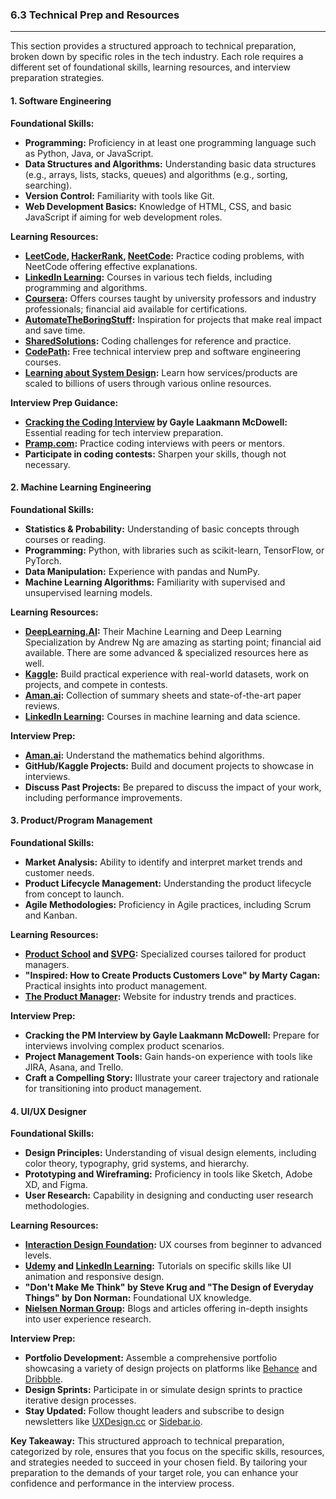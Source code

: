 ### 6.3 Technical Prep and Resources

---

This section provides a structured approach to technical preparation, broken down by specific roles in the tech industry. Each role requires a different set of foundational skills, learning resources, and interview preparation strategies.

#### 1. **Software Engineering**

**Foundational Skills:**
- **Programming:** Proficiency in at least one programming language such as Python, Java, or JavaScript.
- **Data Structures and Algorithms:** Understanding basic data structures (e.g., arrays, lists, stacks, queues) and algorithms (e.g., sorting, searching).
- **Version Control:** Familiarity with tools like Git.
- **Web Development Basics:** Knowledge of HTML, CSS, and basic JavaScript if aiming for web development roles.

**Learning Resources:**
- **[LeetCode](https://leetcode.com/), [HackerRank](https://www.hackerrank.com/dashboard), [NeetCode](https://neetcode.io/):** Practice coding problems, with NeetCode offering effective explanations.
- **[LinkedIn Learning](https://www.linkedin.com/learning/):** Courses in various tech fields, including programming and algorithms.
- **[Coursera](https://www.coursera.org/):** Offers courses taught by university professors and industry professionals; financial aid available for certifications.
- **[AutomateTheBoringStuff](https://automatetheboringstuff.com):** Inspiration for projects that make real impact and save time.
- **[SharedSolutions](https://github.com/CodingChallengesFYI/SharedSolutions):** Coding challenges for reference and practice.
- **[CodePath](https://www.codepath.org/):** Free technical interview prep and software engineering courses.
- **[Learning about System Design](https://github.com/systemdesign42/system-design):** Learn how services/products are scaled to billions of users through various online resources.

**Interview Prep Guidance:**
- **[Cracking the Coding Interview](https://www.crackingthecodinginterview.com/) by Gayle Laakmann McDowell:** Essential reading for tech interview preparation.
- **[Pramp.com](http://Pramp.com):** Practice coding interviews with peers or mentors.
- **Participate in coding contests:** Sharpen your skills, though not necessary.

#### 2. **Machine Learning Engineering**

**Foundational Skills:**
- **Statistics & Probability:** Understanding of basic concepts through courses or reading.
- **Programming:** Python, with libraries such as scikit-learn, TensorFlow, or PyTorch.
- **Data Manipulation:** Experience with pandas and NumPy.
- **Machine Learning Algorithms:** Familiarity with supervised and unsupervised learning models.

**Learning Resources:**
- **[DeepLearning.AI](http://DeepLearning.AI):** Their Machine Learning and Deep Learning Specialization by Andrew Ng are amazing as starting point; financial aid available. There are some advanced & specialized resources here as well.
- **[Kaggle](https://www.kaggle.com/):** Build practical experience with real-world datasets, work on projects, and compete in contests.
- **[Aman.ai](http://Aman.ai):** Collection of summary sheets and state-of-the-art paper reviews.
- **[LinkedIn Learning](https://www.linkedin.com/learning/):** Courses in machine learning and data science.

**Interview Prep:**
- **[Aman.ai](http://Aman.ai):** Understand the mathematics behind algorithms.
- **GitHub/Kaggle Projects:** Build and document projects to showcase in interviews.
- **Discuss Past Projects:** Be prepared to discuss the impact of your work, including performance improvements.

#### 3. **Product/Program Management**

**Foundational Skills:**
- **Market Analysis:** Ability to identify and interpret market trends and customer needs.
- **Product Lifecycle Management:** Understanding the product lifecycle from concept to launch.
- **Agile Methodologies:** Proficiency in Agile practices, including Scrum and Kanban.

**Learning Resources:**
- **[Product School](https://productschool.com/) and [SVPG](https://www.svpg.com/):** Specialized courses tailored for product managers.
- **"Inspired: How to Create Products Customers Love" by Marty Cagan:** Practical insights into product management.
- **[The Product Manager](https://theproductmanager.com/):** Website for industry trends and practices.

**Interview Prep:**
- **Cracking the PM Interview by Gayle Laakmann McDowell:** Prepare for interviews involving complex product scenarios.
- **Project Management Tools:** Gain hands-on experience with tools like JIRA, Asana, and Trello.
- **Craft a Compelling Story:** Illustrate your career trajectory and rationale for transitioning into product management.

#### 4. **UI/UX Designer**

**Foundational Skills:**
- **Design Principles:** Understanding of visual design elements, including color theory, typography, grid systems, and hierarchy.
- **Prototyping and Wireframing:** Proficiency in tools like Sketch, Adobe XD, and Figma.
- **User Research:** Capability in designing and conducting user research methodologies.

**Learning Resources:**
- **[Interaction Design Foundation](https://www.interaction-design.org/):** UX courses from beginner to advanced levels.
- **[Udemy](https://www.udemy.com/) and [LinkedIn Learning](https://www.linkedin.com/learning/):** Tutorials on specific skills like UI animation and responsive design.
- **"Don't Make Me Think" by Steve Krug and "The Design of Everyday Things" by Don Norman:** Foundational UX knowledge.
- **[Nielsen Norman Group](https://www.nngroup.com/):** Blogs and articles offering in-depth insights into user experience research.

**Interview Prep:**
- **Portfolio Development:** Assemble a comprehensive portfolio showcasing a variety of design projects on platforms like [Behance](https://www.behance.net/galleries/ui-ux) and [Dribbble](https://dribbble.com/).
- **Design Sprints:** Participate in or simulate design sprints to practice iterative design processes.
- **Stay Updated:** Follow thought leaders and subscribe to design newsletters like [UXDesign.cc](http://UXDesign.cc) or [Sidebar.io](http://Sidebar.io).

**Key Takeaway:**
This structured approach to technical preparation, categorized by role, ensures that you focus on the specific skills, resources, and strategies needed to succeed in your chosen field. By tailoring your preparation to the demands of your target role, you can enhance your confidence and performance in the interview process.